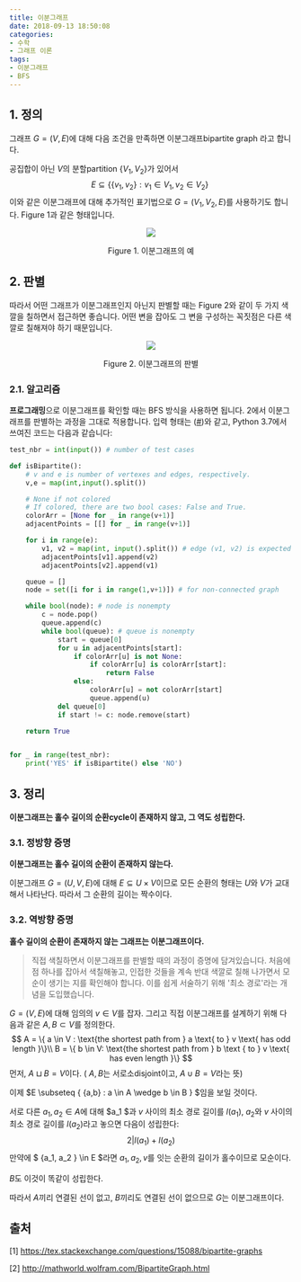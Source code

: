 ```yaml
---
title: 이분그래프
date: 2018-09-13 18:50:08
categories:
- 수학
- 그래프 이론
tags:
- 이분그래프
- BFS
---
```




## 1. 정의

그래프 $G = (V,E)$에 대해 다음 조건을 만족하면 이분그래프bipartite graph 라고 합니다.

공집합이 아닌 $V$의 분할partition $\{V_1 ,V_2\}$가 있어서
$$
 E \subseteq \{ \{v_1, v_2\} : v_1 \in V_1, v_2 \in V_2 \}\
$$
이와 같은 이분그래프에 대해 추가적인 표기법으로 $G = (V_1, V_2, E)$를 사용하기도 합니다. Figure 1과 같은 형태입니다.

<div align="center">
<img src = "https://i.stack.imgur.com/KZ9eG.png">
</p>Figure 1. 이분그래프의 예</p>
</div>



## 2. 판별

따라서 어떤 그래프가 이분그래프인지 아닌지 판별할 때는 Figure 2와 같이 두 가지 색깔을 칠하면서 접근하면 좋습니다. 어떤 변을 잡아도 그 변을 구성하는 꼭짓점은 다른 색깔로 칠해져야 하기 때문입니다.

<div align="center">
<img src = "http://mathworld.wolfram.com/images/eps-gif/BipartiteGraph_1000.gif">
</p>Figure 2. 이분그래프의 판별</p>
</div>



### 2.1. 알고리즘

**프로그래밍**으로 이분그래프를 확인할 때는 BFS 방식을 사용하면 됩니다. 2에서 이분그래프를 판별하는 과정을 그대로 적용합니다. 입력 형태는 ([#](https://www.acmicpc.net/problem/1707))와 같고, Python 3.7에서 쓰여진 코드는 다음과 같습니다:

```python
test_nbr = int(input()) # number of test cases

def isBipartite():
    # v and e is number of vertexes and edges, respectively.
    v,e = map(int,input().split())

    # None if not colored
    # If colored, there are two bool cases: False and True.
    colorArr = [None for _ in range(v+1)]
    adjacentPoints = [[] for _ in range(v+1)]

    for i in range(e):
        v1, v2 = map(int, input().split()) # edge (v1, v2) is expected input
        adjacentPoints[v1].append(v2)
        adjacentPoints[v2].append(v1)

    queue = []
    node = set([i for i in range(1,v+1)]) # for non-connected graph

    while bool(node): # node is nonempty
        c = node.pop()
        queue.append(c)
        while bool(queue): # queue is nonempty
            start = queue[0]
            for u in adjacentPoints[start]:
                if colorArr[u] is not None:
                    if colorArr[u] is colorArr[start]:
                        return False
                else:
                    colorArr[u] = not colorArr[start]
                    queue.append(u)
            del queue[0]
            if start != c: node.remove(start)

    return True


for _ in range(test_nbr):
    print('YES' if isBipartite() else 'NO')
```

## 3. 정리

**이분그래프는 홀수 길이의 순환cycle이 존재하지 않고, 그 역도 성립한다.**

### 3.1. 정방향 증명

**이분그래프는 홀수 길이의 순환이 존재하지 않는다.**

이분그래프 $G = (U,V,E)$에 대해 $E \subseteq U \times V$이므로 모든 순환의 형태는 $U$와 $V$가 교대해서 나타난다. 따라서 그 순환의 길이는 짝수이다.

### 3.2. 역방향 증명

**홀수 길이의 순환이 존재하지 않는 그래프는 이분그래프이다.**

> 직접 색칠하면서 이분그래프를 판별할 때의 과정이 증명에 담겨있습니다. 처음에 점 하나를 잡아서 색칠해놓고, 인접한 것들을 계속 반대 색깔로 칠해 나가면서 모순이 생기는 지를 확인해야 합니다. 이를 쉽게 서술하기 위해 '최소 경로'라는 개념을 도입했습니다.

$G = (V,E)$에 대해 임의의 $v\in V$를 잡자. 그리고 직접 이분그래프를 설계하기 위해 다음과 같은 $A,B \subset V$를 정의한다.
$$
A = \{ a \in V : \text{the shortest path from } a \text{ to } v \text{ has odd length }\}\\
B = \{ b \in V: \text{the shortest path from } b \text { to } v \text{ has even length }\}
$$
먼저, $A \sqcup B = V$이다. ( $A,B$는 서로소disjoint이고, $A \cup B=V$라는 뜻)

이제 $E \subseteq \{ \{a,b\} : a \in A \wedge b \in B \} $임을 보일 것이다.

서로 다른 $a_1, a_2 \in A$에 대해 $a_1 $과 $v$ 사이의 최소 경로 길이를 $l(a_1)$, $a_2$와 $v$ 사이의 최소 경로 길이를 $l(a_2)​$라고 놓으면 다음이 성립한다:
$$
2 | l(a_1) + l(a_2)
$$
만약에 $ \{a_1, a_2 \} \in E $라면 $a_1, a_2, v$를 잇는 순환의 길이가 홀수이므로 모순이다.

$B$도 이것이 똑같이 성립한다.

따라서 $A$끼리 연결된 선이 없고, $B$끼리도 연결된 선이 없으므로 $G$는 이분그래프이다.



## 출처

[1] https://tex.stackexchange.com/questions/15088/bipartite-graphs

[2] http://mathworld.wolfram.com/BipartiteGraph.html